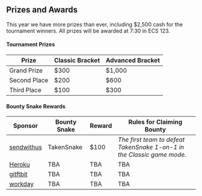 ## Prizes and Awards

This year we have more prizes than ever, including $2,500 cash for the tournament winners. All prizes will be awarded at 7:30 in ECS 123.

#### Tournament Prizes

<table class="table">
    <thead>
        <tr>
            <th>Prize</th>
            <th>Classic Bracket</th>
            <th>Advanced Bracket</th>
        </tr>
    </thead>
    <tbody>
        <tr>
            <td>Grand Prize</td>
            <td>$300</td>
            <td>$1,000</td>
        </tr>
        <tr>
            <td>Second Place</td>
            <td>$200</td>
            <td>$600</td>
        </tr>
        <tr>
            <td>Third Place</td>
            <td>$100</td>
            <td>$300</td>
        </tr>
    </tbody>
</table>

#### Bounty Snake Rewards

<table class="table table-striped">
    <thead>
        <tr>
            <th>Sponsor</th>
            <th>Bounty Snake</th>
            <th>Reward</th>
            <th>Rules for Claiming Bounty</th>
        </tr>
    </thead>
    <tbody>
        <tr>
            <td><a href="https://www.sendwithus.com">sendwithus</a></td>
            <td>TakenSnake</td>
            <td>$100</td>
            <td><em>The first team to defeat TakenSnake 1-on-1 in the Classic game mode.</em></td>
        </tr>
        <tr>
            <td><a href="www.heroku.com">Heroku</a></td>
            <td>TBA</td>
            <td>TBA</td>
            <td>TBA</td>
        </tr>
        <tr>
            <td><a href="www.giftbit.com">gitftbit</a></td>
            <td>TBA</td>
            <td>TBA</td>
            <td>TBA</td>
        </tr>
        <tr>
            <td><a href="www.workday.com">workday</a></td>
            <td>TBA</td>
            <td>TBA</td>
            <td>TBA</td>
        </tr>
    </tbody>
</table>
